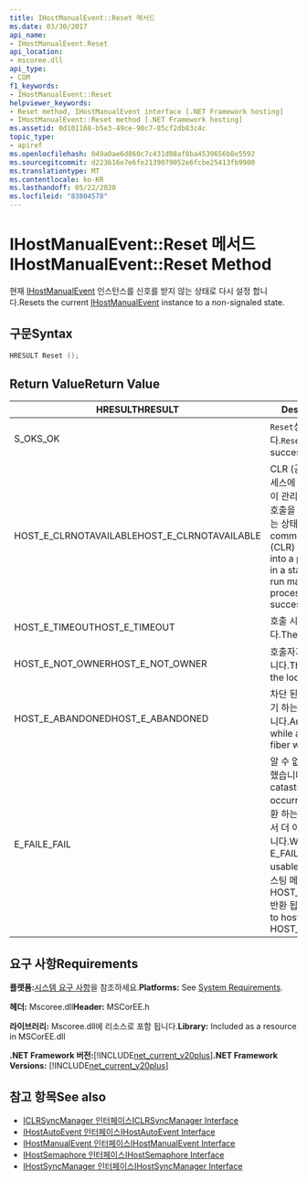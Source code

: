 ```yaml
---
title: IHostManualEvent::Reset 메서드
ms.date: 03/30/2017
api_name:
- IHostManualEvent.Reset
api_location:
- mscoree.dll
api_type:
- COM
f1_keywords:
- IHostManualEvent::Reset
helpviewer_keywords:
- Reset method, IHostManualEvent interface [.NET Framework hosting]
- IHostManualEvent::Reset method [.NET Framework hosting]
ms.assetid: 0d101168-b5e3-49ce-90c7-85cf2db83c4c
topic_type:
- apiref
ms.openlocfilehash: 049a0ae6d860c7c431d08af8ba4539656b8e5592
ms.sourcegitcommit: d223616e7e6fe2139079052e6fcbe25413fb9900
ms.translationtype: MT
ms.contentlocale: ko-KR
ms.lasthandoff: 05/22/2020
ms.locfileid: "83804578"
---
```

# <a name="ihostmanualeventreset-method"></a><span data-ttu-id="8aeac-102">IHostManualEvent::Reset 메서드</span><span class="sxs-lookup"><span data-stu-id="8aeac-102">IHostManualEvent::Reset Method</span></span>
<span data-ttu-id="8aeac-103">현재 [IHostManualEvent](ihostmanualevent-interface.md) 인스턴스를 신호를 받지 않는 상태로 다시 설정 합니다.</span><span class="sxs-lookup"><span data-stu-id="8aeac-103">Resets the current [IHostManualEvent](ihostmanualevent-interface.md) instance to a non-signaled state.</span></span>  
  
## <a name="syntax"></a><span data-ttu-id="8aeac-104">구문</span><span class="sxs-lookup"><span data-stu-id="8aeac-104">Syntax</span></span>  
  
```cpp  
HRESULT Reset ();  
```  
  
## <a name="return-value"></a><span data-ttu-id="8aeac-105">Return Value</span><span class="sxs-lookup"><span data-stu-id="8aeac-105">Return Value</span></span>  
  
|<span data-ttu-id="8aeac-106">HRESULT</span><span class="sxs-lookup"><span data-stu-id="8aeac-106">HRESULT</span></span>|<span data-ttu-id="8aeac-107">Description</span><span class="sxs-lookup"><span data-stu-id="8aeac-107">Description</span></span>|  
|-------------|-----------------|  
|<span data-ttu-id="8aeac-108">S_OK</span><span class="sxs-lookup"><span data-stu-id="8aeac-108">S_OK</span></span>|<span data-ttu-id="8aeac-109">`Reset`성공적으로 반환 되었습니다.</span><span class="sxs-lookup"><span data-stu-id="8aeac-109">`Reset` returned successfully.</span></span>|  
|<span data-ttu-id="8aeac-110">HOST_E_CLRNOTAVAILABLE</span><span class="sxs-lookup"><span data-stu-id="8aeac-110">HOST_E_CLRNOTAVAILABLE</span></span>|<span data-ttu-id="8aeac-111">CLR (공용 언어 런타임)이 프로세스에 로드 되지 않았거나 CLR이 관리 코드를 실행할 수 없거나 호출을 성공적으로 처리할 수 없는 상태에 있습니다.</span><span class="sxs-lookup"><span data-stu-id="8aeac-111">The common language runtime (CLR) has not been loaded into a process, or the CLR is in a state in which it cannot run managed code or process the call successfully.</span></span>|  
|<span data-ttu-id="8aeac-112">HOST_E_TIMEOUT</span><span class="sxs-lookup"><span data-stu-id="8aeac-112">HOST_E_TIMEOUT</span></span>|<span data-ttu-id="8aeac-113">호출 시간이 초과 되었습니다.</span><span class="sxs-lookup"><span data-stu-id="8aeac-113">The call timed out.</span></span>|  
|<span data-ttu-id="8aeac-114">HOST_E_NOT_OWNER</span><span class="sxs-lookup"><span data-stu-id="8aeac-114">HOST_E_NOT_OWNER</span></span>|<span data-ttu-id="8aeac-115">호출자가 잠금을 소유 하지 않습니다.</span><span class="sxs-lookup"><span data-stu-id="8aeac-115">The caller does not own the lock.</span></span>|  
|<span data-ttu-id="8aeac-116">HOST_E_ABANDONED</span><span class="sxs-lookup"><span data-stu-id="8aeac-116">HOST_E_ABANDONED</span></span>|<span data-ttu-id="8aeac-117">차단 된 스레드나 파이버에서 대기 하는 동안 이벤트를 취소 했습니다.</span><span class="sxs-lookup"><span data-stu-id="8aeac-117">An event was canceled while a blocked thread or fiber was waiting on it.</span></span>|  
|<span data-ttu-id="8aeac-118">E_FAIL</span><span class="sxs-lookup"><span data-stu-id="8aeac-118">E_FAIL</span></span>|<span data-ttu-id="8aeac-119">알 수 없는 치명적인 오류가 발생 했습니다.</span><span class="sxs-lookup"><span data-stu-id="8aeac-119">An unknown catastrophic failure occurred.</span></span> <span data-ttu-id="8aeac-120">메서드가 E_FAIL 반환 하는 경우 해당 프로세스 내에서 더 이상 CLR을 사용할 수 없습니다.</span><span class="sxs-lookup"><span data-stu-id="8aeac-120">When a method returns E_FAIL, the CLR is no longer usable within the process.</span></span> <span data-ttu-id="8aeac-121">호스팅 메서드를 이후에 호출 하면 HOST_E_CLRNOTAVAILABLE 반환 됩니다.</span><span class="sxs-lookup"><span data-stu-id="8aeac-121">Subsequent calls to hosting methods return HOST_E_CLRNOTAVAILABLE.</span></span>|  
  
## <a name="requirements"></a><span data-ttu-id="8aeac-122">요구 사항</span><span class="sxs-lookup"><span data-stu-id="8aeac-122">Requirements</span></span>  
 <span data-ttu-id="8aeac-123">**플랫폼:**[시스템 요구 사항](../../get-started/system-requirements.md)을 참조하세요.</span><span class="sxs-lookup"><span data-stu-id="8aeac-123">**Platforms:** See [System Requirements](../../get-started/system-requirements.md).</span></span>  
  
 <span data-ttu-id="8aeac-124">**헤더:** Mscoree.dll</span><span class="sxs-lookup"><span data-stu-id="8aeac-124">**Header:** MSCorEE.h</span></span>  
  
 <span data-ttu-id="8aeac-125">**라이브러리:** Mscoree.dll에 리소스로 포함 됩니다.</span><span class="sxs-lookup"><span data-stu-id="8aeac-125">**Library:** Included as a resource in MSCorEE.dll</span></span>  
  
 <span data-ttu-id="8aeac-126">**.NET Framework 버전:**[!INCLUDE[net_current_v20plus](../../../../includes/net-current-v20plus-md.md)]</span><span class="sxs-lookup"><span data-stu-id="8aeac-126">**.NET Framework Versions:** [!INCLUDE[net_current_v20plus](../../../../includes/net-current-v20plus-md.md)]</span></span>  
  
## <a name="see-also"></a><span data-ttu-id="8aeac-127">참고 항목</span><span class="sxs-lookup"><span data-stu-id="8aeac-127">See also</span></span>

- [<span data-ttu-id="8aeac-128">ICLRSyncManager 인터페이스</span><span class="sxs-lookup"><span data-stu-id="8aeac-128">ICLRSyncManager Interface</span></span>](iclrsyncmanager-interface.md)
- [<span data-ttu-id="8aeac-129">IHostAutoEvent 인터페이스</span><span class="sxs-lookup"><span data-stu-id="8aeac-129">IHostAutoEvent Interface</span></span>](ihostautoevent-interface.md)
- [<span data-ttu-id="8aeac-130">IHostManualEvent 인터페이스</span><span class="sxs-lookup"><span data-stu-id="8aeac-130">IHostManualEvent Interface</span></span>](ihostmanualevent-interface.md)
- [<span data-ttu-id="8aeac-131">IHostSemaphore 인터페이스</span><span class="sxs-lookup"><span data-stu-id="8aeac-131">IHostSemaphore Interface</span></span>](ihostsemaphore-interface.md)
- [<span data-ttu-id="8aeac-132">IHostSyncManager 인터페이스</span><span class="sxs-lookup"><span data-stu-id="8aeac-132">IHostSyncManager Interface</span></span>](ihostsyncmanager-interface.md)

